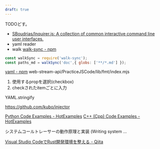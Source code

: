 ```yaml
---
draft: true
---
```


TODOどす。

- [SBoudrias/Inquirer.js: A collection of common interactive command line user interfaces.](https://github.com/SBoudrias/Inquirer.js)
- yaml reader
- walk [walk-sync - npm](https://www.npmjs.com/package/walk-sync)

```js title="[walk-sync - npm](https://www.npmjs.com/package/walk-sync)"
const walkSync = require('walk-sync');
const paths_md = walkSync('doc',{ globs: ['**/*.md'] });
```

[yaml - npm](https://www.npmjs.com/package/yaml)
web-stream-api/PracticeJSCode/lib/fmt/index.mjs

1. 使用するpropを選択(checkbox)
1. checkされたitemごとに入力

YAML.stringify

https://github.com/kubo/injector

[Python Code Examples - HotExamples](https://python.hotexamples.com/)
[C++ (Cpp) Code Examples - HotExamples](https://cpp.hotexamples.com/)

システムコールトレーサーの動作原理と実装 (Writing system ...




[Visual Studio CodeでRust開発環境を整える - Qiita](https://qiita.com/84zume/items/377033ab6b6aee2a68d7)


